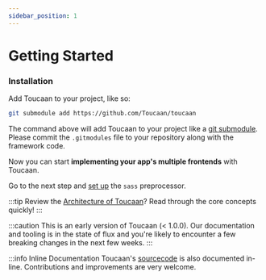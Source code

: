 ```yaml
---
sidebar_position: 1
---
```


# Getting Started

### Installation

Add Toucaan to your project, like so: 



```bash title="in/your/project/at/root/"
git submodule add https://github.com/Toucaan/toucaan
```

The command above will add Toucaan to your project like a [git submodule](https://git-scm.com/book/en/v2/Git-Tools-Submodules). Please commit the `.gitmodules` file to your repository along with the framework code.

Now you can start **implementing your app's multiple frontends** with Toucaan. 

Go to the next step and [set up](./preprocessor) the `sass` preprocessor.


:::tip
Review the [Architecture of Toucaan](core-concepts/architecture)? Read through the core concepts quickly!
:::

:::caution
This is an early version of Toucaan (< 1.0.0). Our documentation and tooling is in the state of flux and you're likely to encounter a few breaking changes in the next few weeks. 
:::

:::info Inline Documentation
Toucaan's [sourcecode](https://github.com/Toucaan/toucaan) is also documented in-line. Contributions and improvements are very welcome.

